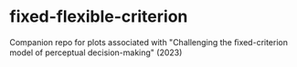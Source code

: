 # fixed-flexible-criterion
Companion repo for plots associated with "Challenging the ﬁxed-criterion model of perceptual decision-making" (2023)

